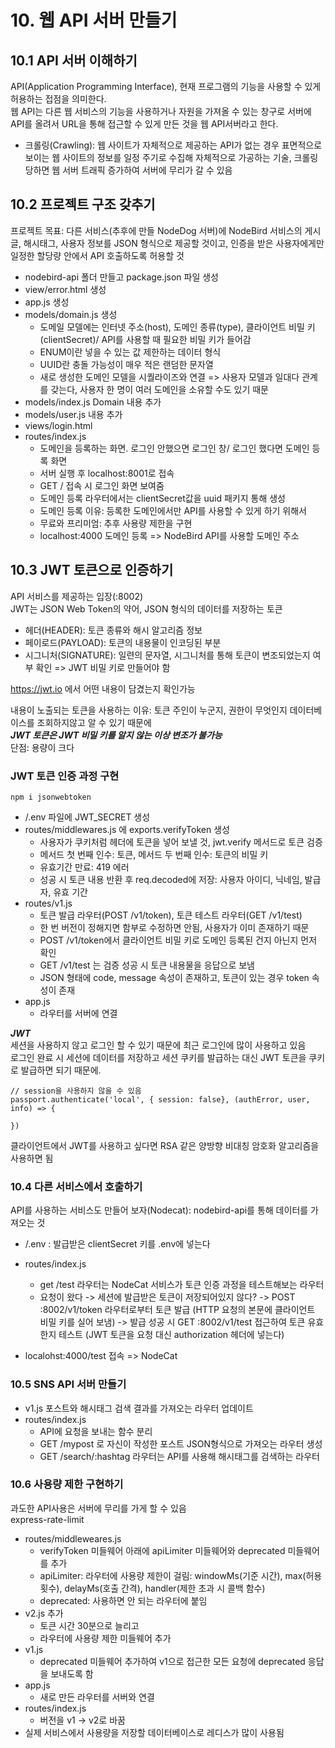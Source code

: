 # 10. 웹 API 서버 만들기

## 10.1 API 서버 이해하기

API(Application Programming Interface), 현재 프로그램의 기능을 사용할 수 있게 허용하는 접점을 의미한다.  
웹 API는 다른 웹 서비스의 기능을 사용하거나 자원을 가져올 수 있는 창구로 서버에 API를 올려서 URL을 통해 접근할 수 있게 만든 것을 웹 API서버라고 한다.

- 크롤링(Crawling): 웹 사이트가 자체적으로 제공하는 API가 없는 경우 표면적으로 보이는 웹 사이트의 정보를 일정 주기로 수집해 자체적으로 가공하는 기술, 크롤링 당하면 웹 서버 트래픽 증가하여 서버에 무리가 갈 수 있음

## 10.2 프로젝트 구조 갖추기

프로젝트 목표: 다른 서비스(추후에 만들 NodeDog 서버)에 NodeBird 서비스의 게시글, 해시태그, 사용자 정보를 JSON 형식으로 제공할 것이고, 인증을 받은 사용자에게만 일정한 할당량 안에서 API 호출하도록 허용할 것

- nodebird-api 폴더 만들고 package.json 파일 생성
- view/error.html 생성
- app.js 생성
- models/domain.js 생성
  - 도메일 모델에는 인터넷 주소(host), 도메인 종류(type), 클라이언트 비밀 키(clientSecret)/ API를 사용할 때 필요한 비밀 키가 들어감
  - ENUM이란 넣을 수 있는 값 제한하는 데이터 형식
  - UUID란 충돌 가능성이 매우 적은 랜덤한 문자열
  - 새로 생성한 도메인 모델을 시퀄라이즈와 연결 => 사용자 모델과 일대다 관계를 갖는다, 사용자 한 명이 여러 도메인을 소유할 수도 있기 때문
- models/index.js Domain 내용 추가
- models/user.js 내용 추가
- views/login.html
- routes/index.js
  - 도메인을 등록하는 화면. 로그인 안했으면 로그인 창/ 로그인 했다면 도메인 등록 화면
  - 서버 실행 후 localhost:8001로 접속
  - GET / 접속 시 로그인 화면 보여줌
  - 도메인 등록 라우터에서는 clientSecret값을 uuid 패키지 통해 생성
  - 도메인 등록 이유: 등록한 도메인에서만 API를 사용할 수 있게 하기 위해서
  - 무료와 프리미엄: 추후 사용량 제한을 구현
  - localhost:4000 도메인 등록 => NodeBird API를 사용할 도메인 주소

## 10.3 JWT 토큰으로 인증하기

API 서비스를 제공하는 입장(:8002)  
JWT는 JSON Web Token의 약어, JSON 형식의 데이터를 저장하는 토큰

- 헤더(HEADER): 토큰 종류와 해시 알고리즘 정보
- 페이로드(PAYLOAD): 토큰의 내용물이 인코딩된 부분
- 시그니처(SIGNATURE): 일련의 문자열, 시그니처를 통해 토큰이 변조되었는지 여부 확인 => JWT 비밀 키로 만들어야 함

https://jwt.io 에서 어떤 내용이 담겼는지 확인가능

내용이 노출되는 토큰을 사용하는 이유: 토큰 주인이 누군지, 권한이 무엇인지 데이터베이스를 조회하지않고 알 수 있기 때문에  
**_JWT 토큰은 JWT 비밀 키를 알지 않는 이상 변조가 불가능_**  
단점: 용량이 크다

### JWT 토큰 인증 과정 구현

```
npm i jsonwebtoken
```

- /.env 파일에 JWT_SECRET 생성
- routes/middlewares.js 에 exports.verifyToken 생성
  - 사용자가 쿠키처럼 헤더에 토큰을 넣어 보낼 것, jwt.verify 메서드로 토큰 검증
  - 메서드 첫 번째 인수: 토큰, 메서드 두 번째 인수: 토큰의 비밀 키
  - 유효기간 만료: 419 에러
  - 성공 시 토큰 내용 반환 후 req.decoded에 저장: 사용자 아이디, 닉네임, 발급자, 유효 기간
- routes/v1.js
  - 토큰 발급 라우터(POST /v1/token), 토큰 테스트 라우터(GET /v1/test)
  - 한 번 버전이 정해지면 함부로 수정하면 안됨, 사용자가 이미 존재하기 때문
  - POST /v1/token에서 클라이언트 비밀 키로 도메인 등록된 건지 아닌지 먼저 확인
  - GET /v1/test 는 검증 성공 시 토큰 내용물을 응답으로 보냄
  - JSON 형태에 code, message 속성이 존재하고, 토큰이 있는 경우 token 속성이 존재
- app.js
  - 라우터를 서버에 연결

**_JWT_**  
세션을 사용하지 않고 로그인 할 수 있기 때문에 최근 로그인에 많이 사용하고 있음  
로그인 완료 시 세션에 데이터를 저장하고 세션 쿠키를 발급하는 대신 JWT 토큰을 쿠키로 발급하면 되기 때문에.

```JS
// session을 사용하지 않을 수 있음
passport.authenticate('local', { session: false}, (authError, user, info) => {

})
```

클라이언트에서 JWT를 사용하고 싶다면 RSA 같은 양방향 비대칭 암호화 알고리즘을 사용하면 됨

### 10.4 다른 서비스에서 호출하기

API를 사용하는 서비스도 만들어 보자(Nodecat): nodebird-api를 통해 데이터를 가져오는 것

- /.env : 발급받은 clientSecret 키를 .env에 넣는다
- routes/index.js

  - get /test 라우터는 NodeCat 서비스가 토큰 인증 과정을 테스트해보는 라우터
  - 요청이 왔다 -> 세션에 발급받은 토큰이 저장되어있지 않다? -> POST :8002/v1/token 라우터로부터 토큰 발급 (HTTP 요청의 본문에 클라이언트 비밀 키를 실어 보냄) -> 발급 성공 시 GET :8002/v1/test 접근하여 토큰 유효한지 테스트 (JWT 토큰을 요청 대신 authorization 헤더에 넣는다)

- localohst:4000/test 접속 => NodeCat

### 10.5 SNS API 서버 만들기

- v1.js 포스트와 해시태그 검색 결과를 가져오는 라우터 업데이트
- routes/index.js
  - API에 요청을 보내는 함수 분리
  - GET /mypost 로 자신이 작성한 포스트 JSON형식으로 가져오는 라우터 생성
  - GET /search/:hashtag 라우터는 API를 사용해 해시태그를 검색하는 라우터

### 10.6 사용량 제한 구현하기

과도한 API사용은 서버에 무리를 가게 할 수 있음  
express-rate-limit

- routes/middleweares.js
  - verifyToken 미들웨어 아래에 apiLimiter 미들웨어와 deprecated 미들웨어를 추가
  - apiLimiter: 라우터에 사용량 제한이 걸림: windowMs(기준 시간), max(허용 횟수), delayMs(호출 간격), handler(제한 초과 시 콜백 함수)
  - deprecated: 사용하면 안 되는 라우터에 붙임
- v2.js 추가
  - 토큰 시간 30분으로 늘리고
  - 라우터에 사용량 제한 미들웨어 추가
- v1.js
  - deprecated 미들웨어 추가하여 v1으로 접근한 모든 요청에 deprecated 응답을 보내도록 함
- app.js
  - 새로 만든 라우터를 서버와 연결
- routes/index.js
  - 버전을 v1 -> v2로 바꿈
- 실제 서비스에서 사용량을 저장할 데이터베이스로 레디스가 많이 사용됨
